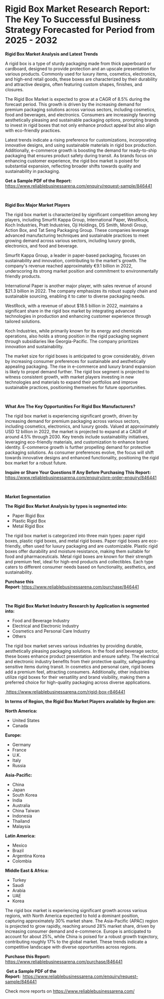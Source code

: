 <p><h1>Rigid Box Market Research Report: The Key To Successful Business Strategy Forecasted for Period from 2025 - 2032</h1></p><p><strong>Rigid Box Market Analysis and Latest Trends</strong></p>
<p><p>A rigid box is a type of sturdy packaging made from thick paperboard or cardboard, designed to provide protection and an upscale presentation for various products. Commonly used for luxury items, cosmetics, electronics, and high-end retail goods, these boxes are characterized by their durability and attractive designs, often featuring custom shapes, finishes, and closures.</p><p>The Rigid Box Market is expected to grow at a CAGR of 8.5% during the forecast period. This growth is driven by the increasing demand for premium packaging solutions across various sectors, including cosmetics, food and beverages, and electronics. Consumers are increasingly favoring aesthetically pleasing and sustainable packaging options, prompting brands to invest in rigid boxes that not only enhance product appeal but also align with eco-friendly practices.</p><p>Latest trends indicate a rising preference for customizations, incorporating innovative designs, and using sustainable materials in rigid box production. Additionally, e-commerce growth is boosting the demand for ready-to-ship packaging that ensures product safety during transit. As brands focus on enhancing customer experience, the rigid box market is poised for substantial expansion, reflecting broader shifts towards quality and sustainability in packaging.</p></p>
<p><strong>Get a Sample PDF of the Report:&nbsp;</strong> <a href="https://www.reliablebusinessarena.com/enquiry/request-sample/846441?utm_campaign=3526&utm_medium=2&utm_source=Github&utm_content=ia&utm_term=01042025&utm_id=rigid-box">https://www.reliablebusinessarena.com/enquiry/request-sample/846441</a></p>
<p>&nbsp;</p>
<p><strong>Rigid Box Major Market Players</strong></p>
<p><p>The rigid box market is characterized by significant competition among key players, including Smurfit Kappa Group, International Paper, WestRock, Koch Industries, Pratt Industries, Oji Holdings, DS Smith, Mondi Group, Action Box, and Tat Seng Packaging Group. These companies leverage advanced manufacturing techniques and sustainable practices to meet growing demand across various sectors, including luxury goods, electronics, and food and beverage.</p><p>Smurfit Kappa Group, a leader in paper-based packaging, focuses on sustainability and innovation, contributing to the market's growth. The company's revenue reached approximately €9.1 billion in 2022, underscoring its strong market position and commitment to environmentally friendly products.</p><p>International Paper is another major player, with sales revenue of around $21.3 billion in 2022. The company emphasizes its robust supply chain and sustainable sourcing, enabling it to cater to diverse packaging needs.</p><p>WestRock, with a revenue of about $18.5 billion in 2022, maintains a significant share in the rigid box market by integrating advanced technologies in production and enhancing customer experience through tailored solutions.</p><p>Koch Industries, while primarily known for its energy and chemicals operations, also holds a strong position in the rigid packaging segment through subsidiaries like Georgia-Pacific. The company prioritizes innovation and sustainability.</p><p>The market size for rigid boxes is anticipated to grow considerably, driven by increasing consumer preferences for sustainable and aesthetically appealing packaging. The rise in e-commerce and luxury brand expansion is likely to propel demand further. The rigid box segment is projected to witness consistent growth, with market players investing in new technologies and materials to expand their portfolios and improve sustainable practices, positioning themselves for future opportunities.</p></p>
<p>&nbsp;</p>
<p><strong>What Are The Key Opportunities For Rigid Box Manufacturers?</strong></p>
<p><p>The rigid box market is experiencing significant growth, driven by increasing demand for premium packaging across various sectors, including cosmetics, electronics, and luxury goods. Valued at approximately USD 12 billion in 2022, the market is projected to expand at a CAGR of around 4.5% through 2030. Key trends include sustainability initiatives, leveraging eco-friendly materials, and customization to enhance brand identity. E-commerce growth is further propelling demand for protective packaging solutions. As consumer preferences evolve, the focus will shift towards innovative designs and enhanced functionality, positioning the rigid box market for a robust future.</p></p>
<p><strong>Inquire or Share Your Questions If Any Before Purchasing This Report:</strong> <a href="https://www.reliablebusinessarena.com/enquiry/pre-order-enquiry/846441?utm_campaign=3526&utm_medium=2&utm_source=Github&utm_content=ia&utm_term=01042025&utm_id=rigid-box">https://www.reliablebusinessarena.com/enquiry/pre-order-enquiry/846441</a></p>
<p>&nbsp;</p>
<p><strong>Market Segmentation</strong></p>
<p><strong>The Rigid Box Market Analysis by types is segmented into:</strong></p>
<p><ul><li>Paper Rigid Box</li><li>Plastic Rigid Box</li><li>Metal Rigid Box</li></ul></p>
<p><p>The rigid box market is categorized into three main types: paper rigid boxes, plastic rigid boxes, and metal rigid boxes. Paper rigid boxes are eco-friendly, often used for luxury packaging and are customizable. Plastic rigid boxes offer durability and moisture resistance, making them suitable for food and pharmaceuticals. Metal rigid boxes are known for their strength and premium feel, ideal for high-end products and collectibles. Each type caters to different consumer needs based on functionality, aesthetics, and sustainability.</p></p>
<p><strong>Purchase this Report:&nbsp;</strong><a href="https://www.reliablebusinessarena.com/purchase/846441?utm_campaign=3526&utm_medium=2&utm_source=Github&utm_content=ia&utm_term=01042025&utm_id=rigid-box">https://www.reliablebusinessarena.com/purchase/846441</a></p>
<p>&nbsp;</p>
<p><strong>The Rigid Box Market Industry Research by Application is segmented into:</strong></p>
<p><ul><li>Food and Beverage Industry</li><li>Electrical and Electronic Industry</li><li>Cosmetics and Personal Care Industry</li><li>Others</li></ul></p>
<p><p>The rigid box market serves various industries by providing durable, aesthetically pleasing packaging solutions. In the food and beverage sector, these boxes enhance product presentation and ensure safety. The electrical and electronic industry benefits from their protective quality, safeguarding sensitive items during transit. In cosmetics and personal care, rigid boxes add a premium feel, attracting consumers. Additionally, other industries utilize rigid boxes for their versatility and brand visibility, making them a preferred choice for high-quality packaging across diverse applications.</p></p>
<p><a href="https://www.reliablebusinessarena.com/rigid-box-r846441?utm_campaign=3526&utm_medium=2&utm_source=Github&utm_content=ia&utm_term=01042025&utm_id=rigid-box">&nbsp;https://www.reliablebusinessarena.com/rigid-box-r846441</a></p>
<p><strong>In terms of Region, the Rigid Box Market Players available by Region are:</strong></p>
<p>
    <p> <strong> North America: </strong>
        <ul>
            <li>United States</li>
            <li>Canada</li>
        </ul>
        </p> 
    <p> <strong> Europe: </strong>
        <ul>
            <li>Germany</li>
            <li>France</li>
            <li>U.K.</li>
            <li>Italy</li>
            <li>Russia</li>
        </ul>
        </p> 
    <p> <strong> Asia-Pacific: </strong>
        <ul>
            <li>China</li>
            <li>Japan</li>
            <li>South Korea</li>
            <li>India</li>
            <li>Australia</li>
            <li>China Taiwan</li>
            <li>Indonesia</li>
            <li>Thailand</li>
            <li>Malaysia</li>
        </ul>
        </p> 
    <p> <strong> Latin America: </strong>
        <ul>
            <li>Mexico</li>
            <li>Brazil</li>
            <li>Argentina Korea</li>
            <li>Colombia</li>
        </ul>
        </p> 
    <p> <strong> Middle East & Africa: </strong>
        <ul>
            <li>Turkey</li>
            <li>Saudi</li>
            <li>Arabia</li>
            <li>UAE</li>
            <li>Korea</li>
        </ul>
    </p>
    </p>
<p><p>The rigid box market is experiencing significant growth across various regions, with North America expected to hold a dominant position, capturing approximately 30% market share. The Asia-Pacific (APAC) region is projected to grow rapidly, reaching around 28% market share, driven by increasing consumer demand and e-commerce. Europe is anticipated to account for about 25%, while China is poised for a robust growth trajectory, contributing roughly 17% to the global market. These trends indicate a competitive landscape with diverse opportunities across regions.</p></p>
<p><strong>Purchase this Report: </strong><a href="https://www.reliablebusinessarena.com/purchase/846441?utm_campaign=3526&utm_medium=2&utm_source=Github&utm_content=ia&utm_term=01042025&utm_id=rigid-box">https://www.reliablebusinessarena.com/purchase/846441</a></p>
<p>&nbsp;<strong>Get a Sample PDF of the Report:&nbsp;&nbsp;</strong><a href="https://www.reliablebusinessarena.com/enquiry/request-sample/846441?utm_campaign=3526&utm_medium=2&utm_source=Github&utm_content=ia&utm_term=01042025&utm_id=rigid-box">https://www.reliablebusinessarena.com/enquiry/request-sample/846441</a></p>
<p><strong></strong></p>
<p>Check more reports on <a href="https://www.reliablebusinessarena.com/?utm_campaign=3526&utm_medium=2&utm_source=Github&utm_content=ia&utm_term=01042025&utm_id=rigid-box">https://www.reliablebusinessarena.com/</a></p>